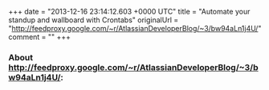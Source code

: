 +++
date = "2013-12-16 23:14:12.603 +0000 UTC"
title = "Automate your standup and wallboard with Crontabs"
originalUrl = "http://feedproxy.google.com/~r/AtlassianDeveloperBlog/~3/bw94aLn1j4U/"
comment = ""
+++

### About http://feedproxy.google.com/~r/AtlassianDeveloperBlog/~3/bw94aLn1j4U/:


